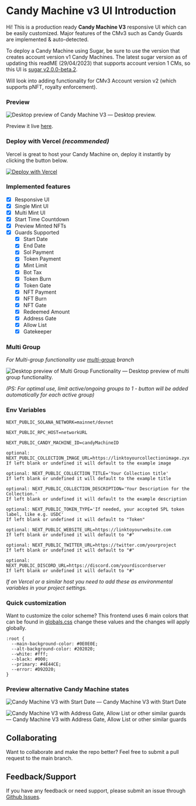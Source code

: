 # Candy Machine v3 UI Introduction
Hi! This is a production ready **Candy Machine V3** responsive UI which can be easily customized.
Major features of the CMv3 such as Candy Guards are implemented & auto-detected.

To deploy a Candy Machine using Sugar, be sure to use the version that creates account version v1 Candy Machines. The latest sugar version as of updating this readME (29/04/2023) that supports account version 1 CMs, so this UI is [sugar v2.0.0-beta.2](https://github.com/metaplex-foundation/sugar/releases/tag/v2.0.0-beta.2).

Will look into adding functionality for CMv3 Account version v2 (which supports pNFT, royalty enforcement).

### Preview
![Desktop preview of Candy Machine V3](https://cdn.discordapp.com/attachments/1039648022516215919/1072170298398474250/cmv3.png)
— Desktop preview.

Preview it live [here](https://wearekite-cmv3-ui.vercel.app/).

### Deploy with Vercel *(recommended)*
Vercel is great to host your Candy Machine on, deploy it instantly by clicking the button below.

[![Deploy with Vercel](https://vercel.com/button)](https://vercel.com/new/clone?repository-url=https%3A%2F%2Fgithub.com%2Fwearekite%2Fcandy-machine-v3-ui&env=NEXT_PUBLIC_SOLANA_NETWORK,NEXT_PUBLIC_RPC_HOST,NEXT_PUBLIC_CANDY_MACHINE_ID,NEXT_PUBLIC_COLLECTION_IMAGE_URL,NEXT_PUBLIC_COLLECTION_TITLE,NEXT_PUBLIC_COLLECTION_DESCRIPTION,NEXT_PUBLIC_TOKEN_TYPE,NEXT_PUBLIC_WEBSITE_URL,NEXT_PUBLIC_TWITTER_URL,NEXT_PUBLIC_DISCORD_URL&envDescription=For%20documentation%20about%20the%20ENV%20usage%2C%20click%20the%20link%20below&envLink=https%3A%2F%2Fgithub.com%2Fwearekite%2Fcandy-machine-v3-ui%23env-variables&project-name=my-kite-cmv3&repository-name=my-kite-cmv3&demo-title=Candy%20Machine%20UI%20for%20CMv3&demo-description=An%20all-in-one%2C%20production-ready%20candy%20machine%20v3%20UI%20with%20easy%20customization.&demo-url=https%3A%2F%2Fwearekite-cmv3-ui.vercel.app%2F&demo-image=https%3A%2F%2Fcamo.githubusercontent.com%2F0e9d50b8c682fa584d11a6edd89189f7a081e99d9cb4a284207d0bd927a31f73%2F68747470733a2f2f63646e2e646973636f72646170702e636f6d2f6174746163686d656e74732f313033393634383032323531363231353931392f313037323137303239383339383437343235302f636d76332e706e67)

### Implemented features
- [x] Responsive UI
- [x] Single Mint UI
- [x] Multi Mint UI
- [x] Start Time Countdown
- [x] Preview Minted NFTs
- [x] Guards Supported
  - [x] Start Date
  - [x] End Date
  - [x] Sol Payment
  - [x] Token Payment
  - [x] Mint Limit
  - [x] Bot Tax
  - [x] Token Burn
  - [x] Token Gate
  - [x] NFT Payment
  - [x] NFT Burn
  - [x] NFT Gate
  - [x] Redeemed Amount
  - [x] Address Gate
  - [x] Allow List
  - [x] Gatekeeper

### Multi Group 
*For Multi-group functionality use [multi-group](https://github.com/wearekite/candy-machine-v3-ui/tree/multi-group) branch*

![Desktop preview of Multi Group Functionality](https://media.discordapp.net/attachments/869952469516570694/1081582904582357094/multi-mint-groups.png)
— Desktop preview of multi group functionality.

*(PS: For optimal use, limit active/ongoing groups to 1 - button will be added automatically for each active group)*

### Env Variables
```
NEXT_PUBLIC_SOLANA_NETWORK=mainnet/devnet
```
```
NEXT_PUBLIC_RPC_HOST=networkURL
```
```
NEXT_PUBLIC_CANDY_MACHINE_ID=candyMachineID
```
```
optional: NEXT_PUBLIC_COLLECTION_IMAGE_URL=https://linktoyourcollectionimage.zyx
If left blank or undefined it will default to the example image
```
```
optional: NEXT_PUBLIC_COLLECTION_TITLE='Your Collection title'
If left blank or undefined it will default to the example title
```
```
optional: NEXT_PUBLIC_COLLECTION_DESCRIPTION='Your Description for the Collection.'
If left blank or undefined it will default to the example description
```
```
optional: NEXT_PUBLIC_TOKEN_TYPE='If needed, your accepted SPL token label, like e.g. USDC'
If left blank or undefined it will default to "Token"
```
```
optional: NEXT_PUBLIC_WEBSITE_URL=https://linktoyourwebsite.com
If left blank or undefined it will default to "#"
```
```
optional: NEXT_PUBLIC_TWITTER_URL=https://twitter.com/yourproject
If left blank or undefined it will default to "#"
```
```
optional: NEXT_PUBLIC_DISCORD_URL=https://discord.com/yourdiscordserver
If left blank or undefined it will default to "#"
```
*If on Vercel or a similar host you need to add these as environmental variables in your project settings.*

### Quick customization
Want to customize the color scheme? This frontend uses 6 main colors that can be found in [globals.css](/styles/globals.css) change these values and the changes will apply globally.
```
:root {
  --main-background-color: #0E0E0E;
  --alt-background-color: #202020;
  --white: #fff;
  --black: #000;
  --primary: #4E44CE;
  --error: #D92D20;
}
```

### Preview alternative Candy Machine states
![Candy Machine V3 with Start Date](https://media.discordapp.net/attachments/1039648022516215919/1072171560288399440/startdatecmv3.png)
— Candy Machine V3 with Start Date

![Candy Machine V3 with Address Gate, Allow List or other similar guards](https://cdn.discordapp.com/attachments/1039648022516215919/1072171559520833656/privatecmv3.png)
— Candy Machine V3 with Address Gate, Allow List or other similar guards

## Collaborating
Want to collaborate and make the repo better? Feel free to submit a pull request to the main branch.

## Feedback/Support
If you have any feedback or need support, please submit an issue through [Github Issues](https://github.com/wearekite/candy-machine-v3-ui/issues).
